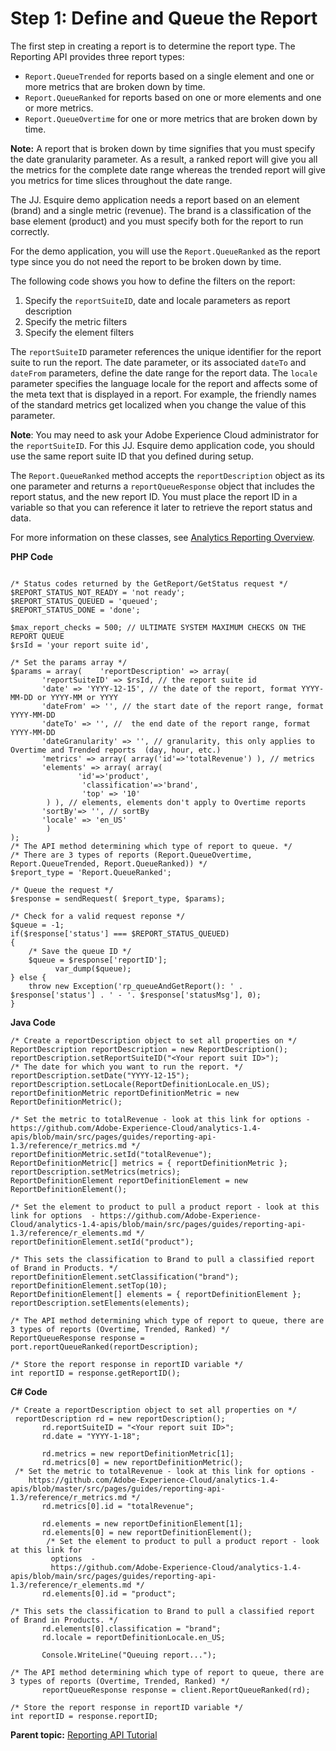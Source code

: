 # Step 1: Define and Queue the Report

The first step in creating a report is to determine the report type. The Reporting API provides three report types:

- `Report.QueueTrended` for reports based on a single element and one or more metrics that are broken down by time.
-  `Report.QueueRanked` for reports based on one or more elements and one or more metrics.
-  `Report.QueueOvertime` for one or more metrics that are broken down by time.

 **Note:** A report that is broken down by time signifies that you must specify the date granularity parameter. As a result, a ranked report will give you all the metrics for the complete date range whereas the trended report will give you metrics for time slices throughout the date range.

The JJ. Esquire demo application needs a report based on an element (brand) and a single metric (revenue). The brand is a classification of the base element (product) and you must specify both for the report to run correctly.

For the demo application, you will use the `Report.QueueRanked` as the report type since you do not need the report to be broken down by time.

The following code shows you how to define the filters on the report:

1.  Specify the `reportSuiteID`, date and locale parameters as report description
2.  Specify the metric filters
3.  Specify the element filters

The `reportSuiteID` parameter references the unique identifier for the report suite to run the report. The date parameter, or its associated `dateTo` and `dateFrom` parameters, define the date range for the report data. The `locale` parameter specifies the language locale for the report and affects some of the meta text that is displayed in a report. For example, the friendly names of the standard metrics get localized when you change the value of this parameter.

 **Note**: You may need to ask your Adobe Experience Cloud administrator for the `reportSuiteID`. For this JJ. Esquire demo application code, you should use the same report suite ID that you defined during setup.

The `Report.QueueRanked` method accepts the `reportDescription` object as its one parameter and returns a `reportQueueResponse` object that includes the report status, and the new report ID. You must place the report ID in a variable so that you can reference it later to retrieve the report status and data.

For more information on these classes, see [Analytics Reporting Overview](../reporting-api-1.3/overview/c_Overview.md).

**PHP Code** 

```

/* Status codes returned by the GetReport/GetStatus request */
$REPORT_STATUS_NOT_READY = 'not ready';
$REPORT_STATUS_QUEUED = 'queued';
$REPORT_STATUS_DONE = 'done';

$max_report_checks = 500; // ULTIMATE SYSTEM MAXIMUM CHECKS ON THE REPORT QUEUE
$rsId = 'your report suite id',

/* Set the params array */
$params = array(    'reportDescription' => array(
       'reportSuiteID' => $rsId, // the report suite id
       'date' => 'YYYY-12-15', // the date of the report, format YYYY-MM-DD or YYYY-MM or YYYY
       'dateFrom' => '', // the start date of the report range, format YYYY-MM-DD
       'dateTo' => '', //  the end date of the report range, format YYYY-MM-DD
       'dateGranularity' => '', // granularity, this only applies to Overtime and Trended reports  (day, hour, etc.)
       'metrics' => array( array('id'=>'totalRevenue') ), // metrics
       'elements' => array( array(
               'id'=>'product',
                'classification'=>'brand',
                'top' => '10'
        ) ), // elements, elements don't apply to Overtime reports
       'sortBy'=> '', // sortBy
       'locale' => 'en_US'
        )
);
/* The API method determining which type of report to queue. */
/* There are 3 types of reports (Report.QueueOvertime, Report.QueueTrended, Report.QueueRanked)) */
$report_type = 'Report.QueueRanked';

/* Queue the request */
$response = sendRequest( $report_type, $params);

/* Check for a valid request reponse */
$queue = -1;
if($response['status'] === $REPORT_STATUS_QUEUED)
{
    /* Save the queue ID */
    $queue = $response['reportID'];
          var_dump($queue);
} else {
    throw new Exception('rp_queueAndGetReport(): ' . $response['status'] . ' - '. $response['statusMsg'], 0);
}

```

**Java Code** 

```
/* Create a reportDescription object to set all properties on */
ReportDescription reportDescription = new ReportDescription();
reportDescription.setReportSuiteID("<Your report suit ID>");
/* The date for which you want to run the report. */
reportDescription.setDate("YYYY-12-15");
reportDescription.setLocale(ReportDefinitionLocale.en_US);
reportDefinitionMetric reportDefinitionMetric = new ReportDefinitionMetric();

/* Set the metric to totalRevenue - look at this link for options - https://github.com/Adobe-Experience-Cloud/analytics-1.4-apis/blob/main/src/pages/guides/reporting-api-1.3/reference/r_metrics.md */
reportDefinitionMetric.setId("totalRevenue");
ReportDefinitionMetric[] metrics = { reportDefinitionMetric };
reportDescription.setMetrics(metrics);
ReportDefinitionElement reportDefinitionElement = new ReportDefinitionElement();

/* Set the element to product to pull a product report - look at this link for options  - https://github.com/Adobe-Experience-Cloud/analytics-1.4-apis/blob/main/src/pages/guides/reporting-api-1.3/reference/r_elements.md */
reportDefinitionElement.setId("product");

/* This sets the classification to Brand to pull a classified report of Brand in Products. */
reportDefinitionElement.setClassification("brand");
reportDefinitionElement.setTop(10);
ReportDefinitionElement[] elements = { reportDefinitionElement };
reportDescription.setElements(elements);

/* The API method determining which type of report to queue, there are 3 types of reports (Overtime, Trended, Ranked) */
ReportQueueResponse response = port.reportQueueRanked(reportDescription);

/* Store the report response in reportID variable */
int reportID = response.getReportID();

```

**C# Code** 

```
/* Create a reportDescription object to set all properties on */
 reportDescription rd = new reportDescription();
       rd.reportSuiteID = "<Your report suit ID>";
       rd.date = "YYYY-1-18";
     
       rd.metrics = new reportDefinitionMetric[1];
       rd.metrics[0] = new reportDefinitionMetric();
 /* Set the metric to totalRevenue - look at this link for options -  
    https://github.com/Adobe-Experience-Cloud/analytics-1.4-apis/blob/master/src/pages/guides/reporting-api-1.3/reference/r_metrics.md */
       rd.metrics[0].id = "totalRevenue";
      
       rd.elements = new reportDefinitionElement[1];
       rd.elements[0] = new reportDefinitionElement();
        /* Set the element to product to pull a product report - look at this link for 
         options  - 
         https://github.com/Adobe-Experience-Cloud/analytics-1.4-apis/blob/main/src/pages/guides/reporting-api-1.3/reference/r_elements.md */
       rd.elements[0].id = "product";

/* This sets the classification to Brand to pull a classified report of Brand in Products. */
       rd.elements[0].classification = "brand";
       rd.locale = reportDefinitionLocale.en_US;

       Console.WriteLine("Queuing report...");

/* The API method determining which type of report to queue, there are 3 types of reports (Overtime, Trended, Ranked) */
       reportQueueResponse response = client.ReportQueueRanked(rd);

/* Store the report response in reportID variable */
int reportID = response.reportID;

```

**Parent topic:** [Reporting API Tutorial](c_Reporting_API_Tutorial.md)

